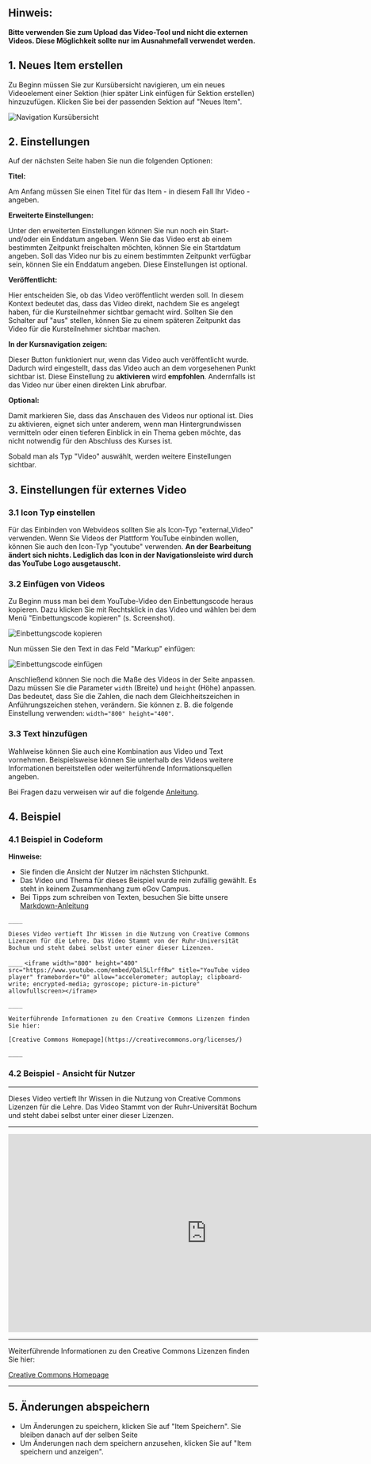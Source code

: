 ## Hinweis: 

**Bitte verwenden Sie zum Upload das Video-Tool und nicht die externen Videos. Diese Möglichkeit sollte nur im Ausnahmefall verwendet werden.**


## 1. Neues Item erstellen

Zu Beginn müssen Sie zur Kursübersicht navigieren, um ein neues Videoelement einer Sektion (hier später Link einfügen für Sektion erstellen) hinzuzufügen. Klicken Sie bei der passenden Sektion auf "Neues Item".

![Navigation Kursübersicht](/images/items/Navigation_zur_Kursstruktur.png)
		


## 2. Einstellungen

Auf der nächsten Seite haben Sie nun die folgenden Optionen:


**Titel:** 

Am Anfang müssen Sie einen Titel für das Item - in diesem Fall Ihr Video - angeben. 


**Erweiterte Einstellungen:** 

Unter den erweiterten Einstellungen können Sie nun noch ein Start- und/oder ein Enddatum angeben. Wenn Sie das Video erst ab einem bestimmten Zeitpunkt freischalten möchten, können Sie ein Startdatum angeben. Soll das Video nur bis zu einem bestimmten Zeitpunkt verfügbar sein, können Sie ein Enddatum angeben. Diese Einstellungen ist optional. 


**Veröffentlicht:** 

Hier entscheiden Sie, ob das Video veröffentlicht werden soll. In diesem Kontext bedeutet das, dass das Video direkt, nachdem Sie es angelegt haben, für die Kursteilnehmer sichtbar gemacht wird. Sollten Sie den Schalter auf "aus" stellen, können Sie zu einem späteren Zeitpunkt das Video für die Kursteilnehmer sichtbar machen. 


**In der Kursnavigation zeigen:** 

Dieser Button funktioniert nur, wenn das Video auch veröffentlicht wurde. Dadurch wird eingestellt, dass das Video auch an dem vorgesehenen Punkt sichtbar ist. Diese Einstellung zu **aktivieren** wird **empfohlen**. Andernfalls ist das Video nur über einen direkten Link abrufbar.

**Optional:** 

Damit markieren Sie, dass das Anschauen des Videos nur optional ist. Dies zu aktivieren, eignet sich unter anderem, wenn man Hintergrundwissen vermitteln  oder einen tieferen Einblick in ein Thema geben möchte, das nicht notwendig für den Abschluss des Kurses ist. 

Sobald man als Typ "Video" auswählt, werden weitere Einstellungen sichtbar.

## 3. Einstellungen für externes Video

### 3.1 Icon Typ einstellen

Für das Einbinden von Webvideos sollten Sie als Icon-Typ "external_Video" verwenden. Wenn Sie Videos der Plattform YouTube einbinden wollen, können Sie auch den Icon-Typ "youtube" verwenden. **An der Bearbeitung ändert sich nichts. Lediglich das Icon in der Navigationsleiste wird durch das YouTube Logo ausgetauscht.**


### 3.2 Einfügen von Videos

Zu Beginn muss man bei dem YouTube-Video den Einbettungscode heraus kopieren. Dazu klicken Sie mit Rechtsklick in das Video und wählen bei dem Menü "Einbettungscode kopieren" (s. Screenshot). 

![Einbettungscode kopieren](/images/items/Video_einbetten.png)

Nun müssen Sie den Text in das Feld "Markup" einfügen:

![Einbettungscode einfügen](/images/items/Einbettungscode_einfuegen.png)

Anschließend können Sie noch die Maße des Videos in der Seite anpassen. Dazu müssen Sie die Parameter ``width`` (Breite) und ``height`` (Höhe) anpassen. Das bedeutet, dass Sie die Zahlen, die nach dem Gleichheitszeichen in Anführungszeichen stehen, verändern. Sie können z. B. die folgende Einstellung verwenden: ``width="800" height="400"``.

### 3.3 Text hinzufügen

Wahlweise können Sie auch eine Kombination aus Video und Text vornehmen. Beispielsweise können Sie unterhalb des Videos weitere Informationen bereitstellen oder weiterführende Informationsquellen angeben. 

Bei Fragen dazu verweisen wir auf die folgende [Anleitung](/docs/lms/text-schreiben.md). 

## 4. Beispiel 

### 4.1 Beispiel in Codeform

**Hinweise:**  

- Sie finden die Ansicht der Nutzer im nächsten Stichpunkt.  
- Das Video und Thema für dieses Beispiel wurde rein zufällig gewählt. Es steht in keinem Zusammenhang zum eGov Campus.  
- Bei Tipps zum schreiben von Texten, besuchen Sie bitte unsere [Markdown-Anleitung](/docs/lms/text-schreiben.md)


``____``

``Dieses Video vertieft Ihr Wissen in die Nutzung von Creative Commons Lizenzen für die Lehre. Das Video Stammt von der Ruhr-Universität Bochum und steht dabei selbst unter einer dieser Lizenzen.``

``____``
``<iframe width="800" height="400" src="https://www.youtube.com/embed/Qal5LlrffRw" title="YouTube video player" frameborder="0" allow="accelerometer; autoplay; clipboard-write; encrypted-media; gyroscope; picture-in-picture" allowfullscreen></iframe>``

``____``

``Weiterführende Informationen zu den Creative Commons Lizenzen finden Sie hier:``

``[Creative Commons Homepage](https://creativecommons.org/licenses/)``

``____``


### 4.2 Beispiel - Ansicht für Nutzer
____

Dieses Video vertieft Ihr Wissen in die Nutzung von Creative Commons Lizenzen für die Lehre. Das Video Stammt von der Ruhr-Universität Bochum und steht dabei selbst unter einer dieser Lizenzen.

____
<iframe width="800" height="400" src="https://www.youtube.com/embed/Qal5LlrffRw" title="YouTube video player" frameborder="0" allow="accelerometer; autoplay; clipboard-write; encrypted-media; gyroscope; picture-in-picture" allowfullscreen></iframe>

____

Weiterführende Informationen zu den Creative Commons Lizenzen finden Sie hier:

[Creative Commons Homepage](https://creativecommons.org/licenses/)

____

## 5. Änderungen abspeichern
- Um Änderungen zu speichern, klicken Sie auf "Item Speichern". Sie bleiben danach auf der selben Seite
- Um Änderungen nach dem speichern anzusehen, klicken Sie auf "Item speichern und anzeigen".

